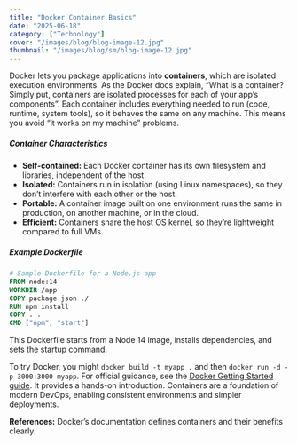 ```yaml
---
title: "Docker Container Basics"
date: "2025-06-18"
category: ["Technology"]
cover: "/images/blog/blog-image-12.jpg"
thumbnail: "/images/blog/sm/blog-image-12.jpg"
---
```


Docker lets you package applications into **containers**, which are isolated execution environments. As the Docker docs explain, “What is a container? Simply put, containers are isolated processes for each of your app’s components”. Each container includes everything needed to run (code, runtime, system tools), so it behaves the same on any machine. This means you avoid “it works on my machine” problems.

##### Container Characteristics

- **Self-contained:** Each Docker container has its own filesystem and libraries, independent of the host.
- **Isolated:** Containers run in isolation (using Linux namespaces), so they don’t interfere with each other or the host.
- **Portable:** A container image built on one environment runs the same in production, on another machine, or in the cloud.
- **Efficient:** Containers share the host OS kernel, so they’re lightweight compared to full VMs.

##### Example Dockerfile

```dockerfile
# Sample Dockerfile for a Node.js app
FROM node:14
WORKDIR /app
COPY package.json ./
RUN npm install
COPY . .
CMD ["npm", "start"]
```

This Dockerfile starts from a Node 14 image, installs dependencies, and sets the startup command.

To try Docker, you might `docker build -t myapp .` and then `docker run -d -p 3000:3000 myapp`. For official guidance, see the [Docker Getting Started guide](https://docs.docker.com/get-started/). It provides a hands-on introduction. Containers are a foundation of modern DevOps, enabling consistent environments and simpler deployments.

**References:** Docker’s documentation defines containers and their benefits clearly.
